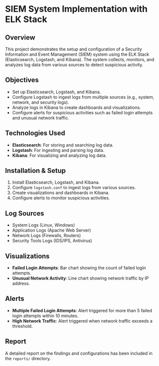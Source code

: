 # SIEM System Implementation with ELK Stack

## Overview
This project demonstrates the setup and configuration of a Security Information and Event Management (SIEM) system using the ELK Stack (Elasticsearch, Logstash, and Kibana). The system collects, monitors, and analyzes log data from various sources to detect suspicious activity.

## Objectives
- Set up Elasticsearch, Logstash, and Kibana.
- Configure Logstash to ingest logs from multiple sources (e.g., system, network, and security logs).
- Analyze logs in Kibana to create dashboards and visualizations.
- Configure alerts for suspicious activities such as failed login attempts and unusual network traffic.

## Technologies Used
- **Elasticsearch**: For storing and searching log data.
- **Logstash**: For ingesting and parsing log data.
- **Kibana**: For visualizing and analyzing log data.

## Installation & Setup
1. Install Elasticsearch, Logstash, and Kibana.
2. Configure `logstash.conf` to ingest logs from various sources.
3. Create visualizations and dashboards in Kibana.
4. Configure alerts to monitor suspicious activities.

## Log Sources
- System Logs (Linux, Windows)
- Application Logs (Apache Web Server)
- Network Logs (Firewalls, Routers)
- Security Tools Logs (IDS/IPS, Antivirus)

## Visualizations
- **Failed Login Attempts**: Bar chart showing the count of failed login attempts.
- **Unusual Network Activity**: Line chart showing network traffic by IP address.

## Alerts
- **Multiple Failed Login Attempts**: Alert triggered for more than 5 failed login attempts within 10 minutes.
- **High Network Traffic**: Alert triggered when network traffic exceeds a threshold.

## Report
A detailed report on the findings and configurations has been included in the `reports/` directory.
